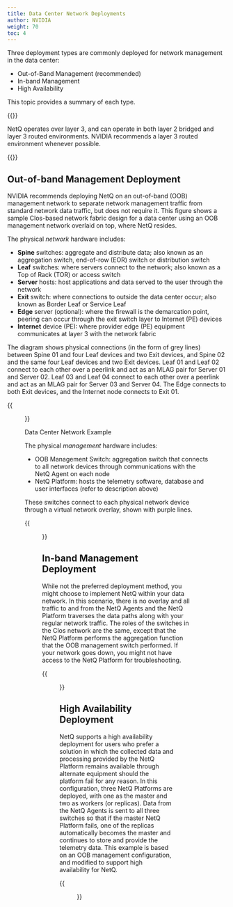 ```yaml
---
title: Data Center Network Deployments
author: NVIDIA
weight: 70
toc: 4
---
```


Three deployment types are commonly deployed for network management in the data center:

- Out-of-Band Management (recommended)
- In-band Management
- High Availability

This topic provides a summary of each type.

{{<notice note>}}

NetQ operates over layer 3, and can operate in both layer 2 bridged and layer 3 routed environments. NVIDIA recommends a layer 3 routed environment whenever possible.

{{</notice>}}

<!-- vale off -->
## Out-of-band Management Deployment
<!-- vale on -->

NVIDIA recommends deploying NetQ on an out-of-band (OOB) management network to separate network management traffic from standard network data traffic, but does not require it. This figure shows a sample Clos-based network fabric design for a data center using an OOB management network overlaid on top, where NetQ resides.

The physical *network* hardware includes:

- **Spine** switches: aggregate and distribute data; also known as an aggregation switch, end-of-row (EOR) switch or distribution switch
- **Leaf** switches: where servers connect to the network; also known as a Top of Rack (TOR) or access switch
- **Server** hosts: host applications and data served to the user through the network
- **Exit** switch: where connections to outside the data center occur; also known as Border Leaf or Service Leaf
- **Edge** server (optional): where the firewall is the demarcation point, peering can occur through the exit switch layer to Internet (PE) devices
- **Internet** device (PE): where provider edge (PE) equipment communicates at layer 3 with the network fabric

The diagram shows physical connections (in the form of grey lines) between Spine 01 and four Leaf devices and two Exit devices, and Spine 02 and the same four Leaf devices and two Exit devices. Leaf 01 and Leaf 02 connect to each other over a peerlink and act as an MLAG pair for Server 01 and Server 02. Leaf 03 and Leaf 04 connect to each other over a peerlink and act as an MLAG pair for Server 03 and Server 04. The Edge connects to both Exit devices, and the Internet node connects to Exit 01.

{{<figure src="/images/netq/deploy-arch-dc-example-230.png" width="700">}}

<span class="caption">Data Center Network Example</span>

The physical *management* hardware includes:

- OOB Management Switch: aggregation switch that connects to all network devices through communications with the NetQ Agent on each node
- NetQ Platform: hosts the telemetry software, database and user interfaces (refer to description above)

These switches connect to each physical network device through a virtual network overlay, shown with purple lines.

{{<figure src="/images/netq/deploy-arch-oob-example-230.png" width="700">}}

<!-- vale off -->
## In-band Management Deployment
<!-- vale on -->

While not the preferred deployment method, you might choose to implement NetQ within your data network. In this scenario, there is no overlay and all traffic to and from the NetQ Agents and the NetQ Platform traverses the data paths along with your regular network traffic. The roles of the switches in the Clos network are the same, except that the NetQ Platform performs the aggregation function that the OOB management switch performed. If your network goes down, you might not have access to the NetQ Platform for troubleshooting.

{{<figure src="/images/netq/deploy-arch-ib-example-230.png" width="700">}}

## High Availability Deployment

<!-- vale off -->
NetQ supports a high availability deployment for users who prefer a solution in which the collected data and processing provided by the NetQ Platform remains available through alternate equipment should the platform fail for any reason. In this configuration, three NetQ Platforms are deployed, with one as the master and two as workers (or replicas). Data from the NetQ Agents is sent to all three switches so that if the master NetQ Platform fails, one of the replicas automatically becomes the master and continues to store and provide the telemetry data. This example is based on an OOB management configuration, and modified to support high availability for NetQ.
<!-- vale on -->

{{<figure src="/images/netq/deploy-arch-ha-example-240.png" width="700">}}
